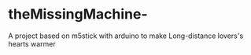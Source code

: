 # theMissingMachine-
A project based on m5stick with arduino to make Long-distance lovers's hearts warmer

